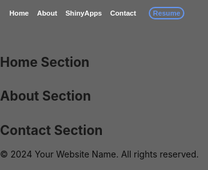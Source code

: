 <html lang="en">
<head>
    <meta charset="UTF-8">
    <meta name="viewport" content="width=device-width, initial-scale=1.0">
    <title>Medina, J.</title>
    <link rel="stylesheet" href="styles.css">
    <style>
        body {
            margin: 0;
            padding: 0;
            background-image: url('Programming image2 small.png'); /* Path to your image */
            background-size: cover; /* Cover the entire viewport */
            background-position: top; /* Center the background image */
        }
        body::before {
            content: "";
            position: absolute;
            top: 0;
            left: 0;
            width: 100%;
            height: 100%;
            background-color: rgba(0, 0, 0, 0.6); /* Adjust the last value (0.5) for transparency */
        }
        header {
            /*background-color: white;  Add your preferred background color*/
            color: white; /* Add your preferred text color */
            padding: 5px;
            /*text-align: center;*/
            font-family: 'Arial', sans-serif;
            font-size: 0.8em;
            position: relative;
            z-index: 1;
            display: flex;
            align-items: center;
        }
        nav {
            display: flex;
            justify-content: flex-end;
            align-items: center;
            z-index: 2;
        }
        nav ul {
            list-style: none;
            padding: 0;
            margin: 10;
        }
        nav li {
            display: inline;
            margin-right: 10px; /* Adjust spacing as needed */
        }
        nav a {
            text-decoration: none;
            color: white; 
            font-weight: bold;
        }
        #resume-link {
            color: white;
            /*background-color: white; */
            padding: 2px 5px;
            border-radius: 50px; /* Make it a circle */
            border: 2px solid cornflowerblue; /* Add a circular outline */
            color: cornflowerblue;
            font-weight: bold;
            text-decoration: none;
            margin-right: 10px;
            align-items: start;
        }
        section {
            position: relative;
            z-index: 2; /* Set z-index to be above the overlay */
        }
    </style>
</head>
<body>
    <header>
        <nav>
            <ul>
                <li><a href="#home">Home</a></li>
                <li><a href="#about">About</a></li>
                <li><a href="#sinyapps">ShinyApps</a></li>
                <li><a href="#contact">Contact</a></li>
            </ul>
                <a href="Medina_Justin_Resume.pdf" id="resume-link">Resume</a>
        </nav>
    </header>
    <section id="home">
        <h2>Home Section</h2>
        <!-- Content for the home section -->
    </section>
    <section id="about">
        <h2>About Section</h2>
        <!-- Content for the about section -->
    </section>
    <section id="contact">
        <h2>Contact Section</h2>
        <!-- Content for the contact section -->
    </section>
    <footer>
        <p>&copy; 2024 Your Website Name. All rights reserved.</p>
    </footer>

</body>
</html>











